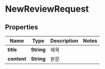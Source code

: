 
# NewReviewRequest

## Properties
Name | Type | Description | Notes
------------ | ------------- | ------------- | -------------
**title** | **String** | 제목 | 
**content** | **String** | 본문 | 



